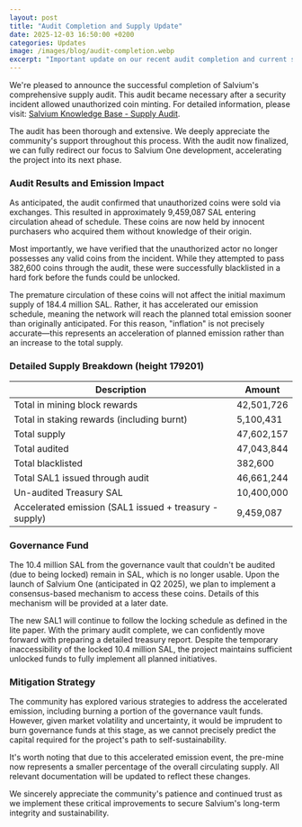 ```yaml
---
layout: post
title: "Audit Completion and Supply Update"
date: 2025-12-03 16:50:00 +0200
categories: Updates
image: /images/blog/audit-completion.webp
excerpt: "Important update on our recent audit completion and current supply status of Salvium."
---
```


We're pleased to announce the successful completion of Salvium's comprehensive supply audit. This audit became necessary after a security incident allowed unauthorized coin minting. For detailed information, please visit: [Salvium Knowledge Base - Supply Audit](https://salvium.io/salvium-knowledge-base/salvium-supply-audit/).

The audit has been thorough and extensive. We deeply appreciate the community's support throughout this process. With the audit now finalized, we can fully redirect our focus to Salvium One development, accelerating the project into its next phase.

### Audit Results and Emission Impact

As anticipated, the audit confirmed that unauthorized coins were sold via exchanges. This resulted in approximately 9,459,087 SAL entering circulation ahead of schedule. These coins are now held by innocent purchasers who acquired them without knowledge of their origin.

Most importantly, we have verified that the unauthorized actor no longer possesses any valid coins from the incident. While they attempted to pass 382,600 coins through the audit, these were successfully blacklisted in a hard fork before the funds could be unlocked.

The premature circulation of these coins will not affect the initial maximum supply of 184.4 million SAL. Rather, it has accelerated our emission schedule, meaning the network will reach the planned total emission sooner than originally anticipated. For this reason, "inflation" is not precisely accurate—this represents an acceleration of planned emission rather than an increase to the total supply.

### Detailed Supply Breakdown (height 179201)

| Description | Amount |
|-------------|--------|
| Total in mining block rewards | 42,501,726 |
| Total in staking rewards (including burnt) | 5,100,431 |
| Total supply | 47,602,157 |
| Total audited | 47,043,844 |
| Total blacklisted | 382,600 |
| Total SAL1 issued through audit | 46,661,244 |
| Un-audited Treasury SAL | 10,400,000 |
| Accelerated emission (SAL1 issued + treasury - supply) | 9,459,087 |

### Governance Fund

The 10.4 million SAL from the governance vault that couldn't be audited (due to being locked) remain in SAL, which is no longer usable. Upon the launch of Salvium One (anticipated in Q2 2025), we plan to implement a consensus-based mechanism to access these coins. Details of this mechanism will be provided at a later date.

The new SAL1 will continue to follow the locking schedule as defined in the lite paper. With the primary audit complete, we can confidently move forward with preparing a detailed treasury report. Despite the temporary inaccessibility of the locked 10.4 million SAL, the project maintains sufficient unlocked funds to fully implement all planned initiatives.

### Mitigation Strategy

The community has explored various strategies to address the accelerated emission, including burning a portion of the governance vault funds. However, given market volatility and uncertainty, it would be imprudent to burn governance funds at this stage, as we cannot precisely predict the capital required for the project's path to self-sustainability.

It's worth noting that due to this accelerated emission event, the pre-mine now represents a smaller percentage of the overall circulating supply. All relevant documentation will be updated to reflect these changes.

We sincerely appreciate the community's patience and continued trust as we implement these critical improvements to secure Salvium's long-term integrity and sustainability.

